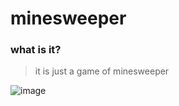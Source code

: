 # minesweeper

### what is it?

> it is just a game of minesweeper
 
![image](https://github.com/2lfey/sapper/assets/145291453/55bd9f61-6b5f-4248-a78d-10779a380873)
